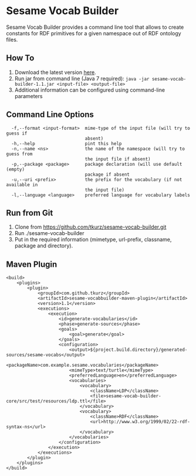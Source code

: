 # Sesame Vocab Builder

Sesame Vocab Builder provides a command line tool that allows to create constants for RDF primitives for a given namespace
out of RDF ontology files.

## How To

1. Download the latest version [here](https://github.com/tkurz/sesame-vocab-builder/releases/tag/sesame-vocab-builder-1.0).
2. Run jar from command line (Java 7 required): `java -jar sesame-vocab-builder-1.1.jar <input-file> <output-file>`
3. Additional information can be configured using command-line parameters

## Command Line Options

```
  -f,--format <input-format>  mime-type of the input file (will try to guess if
                              absent)
  -h,--help                   pint this help
  -n,--name <ns>              the name of the namespace (will try to guess from
                              the input file if absent)
  -p,--package <package>      package declaration (will use default (empty)
                              package if absent
  -u,--uri <prefix>           the prefix for the vocabulary (if not available in
                              the input file)
  -l,--language <language>    preferred language for vocabulary labels
```

## Run from Git

1. Clone from https://github.com/tkurz/sesame-vocab-builder.git
2. Run ./sesame-vocab-builder
3. Put in the required information (mimetype, url-prefix, classname, package and directory).

## Maven Plugin

```
<build>
    <plugins>
        <plugin>
            <groupId>com.github.tkurz</groupId>
            <artifactId>sesame-vocabbuilder-maven-plugin</artifactId>
            <version>1.1</version>
            <executions>
                <execution>
                    <id>generate-vocabularies</id>
                    <phase>generate-sources</phase>
                    <goals>
                        <goal>generate</goal>
                    </goals>
                    <configuration>
                        <output>${project.build.directory}/generated-sources/sesame-vocabs</output>
                        <packageName>com.example.sesame.vocabularies</packageName>
                        <mimeType>text/turtle</mimeType>
                        <preferredLanguage>en</preferredLanguage>
                        <vocabularies>
                            <vocabulary>
                                <className>LDP</className>
                                <file>sesame-vocab-builder-core/src/test/resources/ldp.ttl</file>
                            </vocabulary>
                            <vocabulary>
                                <className>RDF</className>
                                <url>http://www.w3.org/1999/02/22-rdf-syntax-ns</url>
                            </vocabulary>
                        </vocabularies>
                    </configuration>
                </execution>
            </executions>
        </plugin>
    </plugins>
</build>
```
